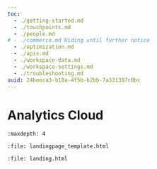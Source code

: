 ```yaml
---
toc:
  - ./getting-started.md
  - ./touchpoints.md
  - ./people.md
# - ./commerce.md Hiding until further notice
  - ./optimization.md
  - ./apis.md
  - ./workspace-data.md
  - ./workspace-settings.md
  - ./troubleshooting.md
uuid: 24beeca3-b18a-4f5b-b2bb-7a331387c0bc
---
```

# Analytics Cloud

```{toctree}
:maxdepth: 4
```

```{raw} html
:file: landingpage_template.html
```

```{raw} html
:file: landing.html
```
